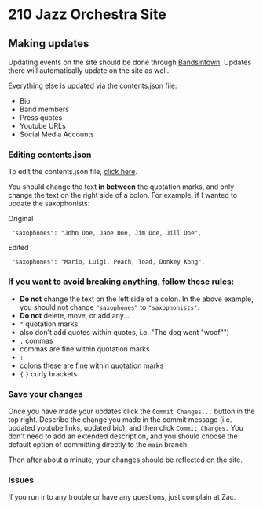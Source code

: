 # 210 Jazz Orchestra Site

## Making updates

Updating events on the site should be done through [Bandsintown](https://artists.bandsintown.com/artists/15570638/events/upcoming). Updates there will automatically update on the site as well.

Everything else is updated via the contents.json file:
- Bio
- Band members
- Press quotes
- Youtube URLs
- Social Media Accounts

### Editing contents.json
To edit the contents.json file, [click here](https://github.com/210jazzorchestra/website/edit/main/src/app/content.json).

You should change the text **in between** the quotation marks, and only change the text on the right side of a colon.
For example, if I wanted to update the saxophonists:

Original
```
 "saxophones": "John Doe, Jane Doe, Jim Doe, Jill Doe",
```

Edited
```
 "saxophones": "Mario, Luigi, Peach, Toad, Donkey Kong",
```

### If you want to avoid breaking anything, follow these rules:
- **Do not** change the text on the left side of a colon. In the above example, you should not change `"saxophones"` to `"saxophonists"`.
- **Do not** delete, move, or add any...
 - `"` quotation marks
  - also don't add quotes within quotes, i.e. "The dog went "woof"")
 - `,` commas
  -  commas are fine within quotation marks
 - `:`
  - colons these are fine within quotation marks
 - `{` `}` curly brackets 

### Save your changes
Once you have made your updates click the `Commit Changes...` button in the top right. Describe the change you made in the commit message (i.e. updated youtube links, updated bio), and then click `Commit Changes.` You don't need to add an extended description, and you should choose the default option of committing directly to the `main` branch. 

Then after about a minute, your changes should be reflected on the site.

### Issues
If you run into any trouble or have any questions, just complain at Zac.




